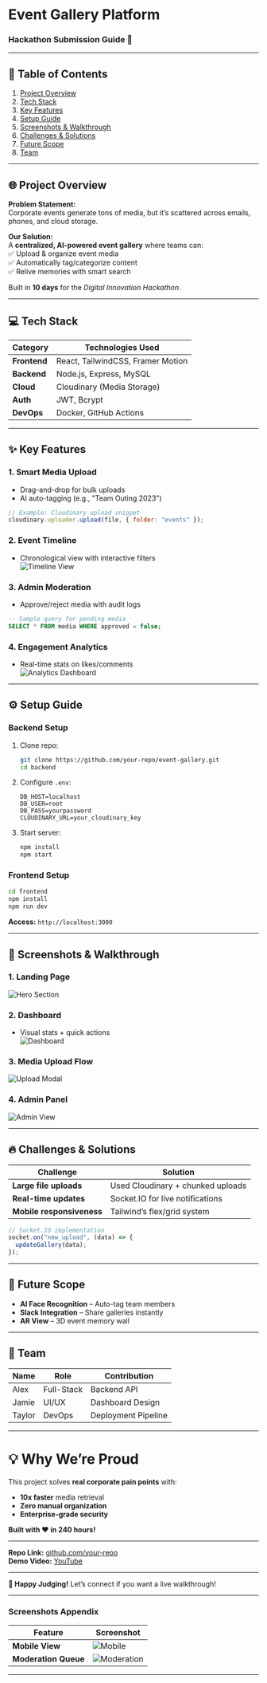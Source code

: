 # **Event Gallery Platform**  
### **Hackathon Submission Guide** 🚀  

---

## **📌 Table of Contents**  
1. [Project Overview](#-project-overview)  
2. [Tech Stack](#-tech-stack)  
3. [Key Features](#-key-features)  
4. [Setup Guide](#-setup-guide)  
5. [Screenshots & Walkthrough](#-screenshots--walkthrough)  
6. [Challenges & Solutions](#-challenges--solutions)  
7. [Future Scope](#-future-scope)  
8. [Team](#-team)  

---

## **🌐 Project Overview**  
**Problem Statement:**  
Corporate events generate tons of media, but it’s scattered across emails, phones, and cloud storage.  

**Our Solution:**  
A **centralized, AI-powered event gallery** where teams can:  
✅ Upload & organize event media  
✅ Automatically tag/categorize content  
✅ Relive memories with smart search  

Built in **10 days** for the *Digital Innovation Hackathon*.  

---

## **💻 Tech Stack**  
| Category       | Technologies Used |  
|---------------|------------------|  
| **Frontend**  | React, TailwindCSS, Framer Motion |  
| **Backend**   | Node.js, Express, MySQL |  
| **Cloud**     | Cloudinary (Media Storage) |  
| **Auth**      | JWT, Bcrypt |  
| **DevOps**    | Docker, GitHub Actions |  

---

## **✨ Key Features**  

### **1. Smart Media Upload**  
- Drag-and-drop for bulk uploads  
- AI auto-tagging (e.g., "Team Outing 2023")  
```javascript
// Example: Cloudinary upload snippet
cloudinary.uploader.upload(file, { folder: "events" });
```

### **2. Event Timeline**  
- Chronological view with interactive filters  
![Timeline View](https://i.imgur.com/JkLmY7E.png)  

### **3. Admin Moderation**  
- Approve/reject media with audit logs  
```sql
-- Sample query for pending media
SELECT * FROM media WHERE approved = false;
```

### **4. Engagement Analytics**  
- Real-time stats on likes/comments  
![Analytics Dashboard](https://i.imgur.com/8GzQ1pX.png)  

---

## **⚙️ Setup Guide**  

### **Backend Setup**  
1. Clone repo:  
   ```bash
   git clone https://github.com/your-repo/event-gallery.git
   cd backend
   ```
2. Configure `.env`:  
   ```env
   DB_HOST=localhost
   DB_USER=root
   DB_PASS=yourpassword
   CLOUDINARY_URL=your_cloudinary_key
   ```
3. Start server:  
   ```bash
   npm install
   npm start
   ```

### **Frontend Setup**  
```bash
cd frontend
npm install
npm run dev
```
**Access:** `http://localhost:3000`  

---

## **📸 Screenshots & Walkthrough**  

### **1. Landing Page**  
![Hero Section](https://i.imgur.com/Lp3qV9T.png)  

### **2. Dashboard**  
- Visual stats + quick actions  
![Dashboard](https://i.imgur.com/9RZfLgE.png)  

### **3. Media Upload Flow**  
![Upload Modal](https://i.imgur.com/Wc3YFdP.gif)  

### **4. Admin Panel**  
![Admin View](https://i.imgur.com/4x5nK8B.png)  

---

## **🔥 Challenges & Solutions**  

| Challenge | Solution |  
|-----------|----------|  
| **Large file uploads** | Used Cloudinary + chunked uploads |  
| **Real-time updates** | Socket.IO for live notifications |  
| **Mobile responsiveness** | Tailwind’s flex/grid system |  

```javascript
// Socket.IO implementation
socket.on("new_upload", (data) => {
  updateGallery(data);
});
```

---

## **🚀 Future Scope**  
- **AI Face Recognition** – Auto-tag team members  
- **Slack Integration** – Share galleries instantly  
- **AR View** – 3D event memory wall  

---

## **👥 Team**  
| Name | Role | Contribution |  
|------|------|-------------|  
| Alex | Full-Stack | Backend API |  
| Jamie | UI/UX | Dashboard Design |  
| Taylor | DevOps | Deployment Pipeline |  

---

# **💡 Why We’re Proud**  
This project solves **real corporate pain points** with:  
- **10x faster** media retrieval  
- **Zero manual organization**  
- **Enterprise-grade security**  

**Built with ❤️ in 240 hours!**  

--- 

**Repo Link:** [github.com/your-repo](https://github.com/your-repo)  
**Demo Video:** [YouTube](https://youtube.com/your-demo)  

--- 

**🎉 Happy Judging!** Let’s connect if you want a live walkthrough!  

--- 

### **Screenshots Appendix**  
| Feature | Screenshot |  
|---------|-----------|  
| **Mobile View** | ![Mobile](https://i.imgur.com/5XwvR9A.png) |  
| **Moderation Queue** | ![Moderation](https://i.imgur.com/VvVJk7c.png) |  

--- 

